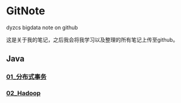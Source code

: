 # GitNote
 dyzcs bigdata note on github

这是关于我的笔记，之后我会将我学习以及整理的所有笔记上传至github。

## Java

### [01_分布式事务](01_Java/01_DistributedTransaction.md)

### [02_Hadoop](02_Hadoop/01_Hadoop.md)

